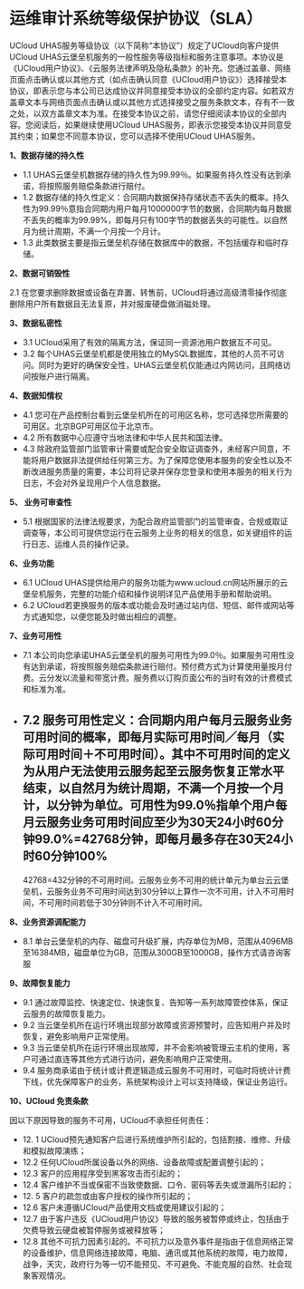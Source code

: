 

# 运维审计系统等级保护协议（SLA）

UCloud UHAS服务等级协议（以下简称“本协议”）规定了UCloud向客户提供UCloud
UHAS云堡垒机服务的一般性服务等级指标和服务注意事项。本协议是《UCloud用户协议》、《云服务法律声明及隐私条款》的补充。您通过盖章、网络页面点击确认或以其他方式（如点击确认同意《UCloud用户协议》）选择接受本协议，即表示您与本公司已达成协议并同意接受本协议的全部约定内容。如若双方盖章文本与网络页面点击确认或以其他方式选择接受之服务条款文本，存有不一致之处，以双方盖章文本为准。在接受本协议之前，请您仔细阅读本协议的全部内容。您阅读后，如果继续使用UCloud
UHAS服务，即表示您接受本协议并同意受其约束；如果您不同意本协议，您可以选择不使用UCloud UHAS服务。

**1、数据存储的持久性**

  - 1.1 UHAS云堡垒机数据存储的持久性为99.99％。如果服务持久性没有达到承诺，将按照服务赔偿条款进行赔付。
  - 1.2
    数据存储的持久性定义：合同期内数据保持存储状态不丢失的概率。持久性为99.99％意指合同期内用户每月1000000字节的数据，合同期内每月数据不丢失的概率为99.99%，即每月只有100字节的数据丢失的可能性。以自然月为统计周期，不满一个月按一个月计。
  - 1.3 此类数据主要是指云堡垒机存储在数据库中的数据，不包括缓存和临时存储。

**2、数据可销毁性**

2.1 在您要求删除数据或设备在弃置、转售前，UCloud将通过高级清零操作彻底删除用户所有数据且无法复原，并对报废硬盘做消磁处理。

**3、数据私密性**

  - 3.1 UCloud采用了有效的隔离方法，保证同一资源池用户数据互不可见。
  - 3.2
    每个UHAS云堡垒机都是使用独立的MySQL数据库，其他的人员不可访问。同时为更好的确保安全性，UHAS云堡垒机仅能通过内网访问，且网络访问按账户进行隔离。

**4、数据知情权**

  - 4.1 您可在产品控制台看到云堡垒机所在的可用区名称，您可选择您所需要的可用区。北京BGP可用区位于北京市。
  - 4.2 所有数据中心应遵守当地法律和中华人民共和国法律。
  - 4.3
    除政府监管部门监管审计需要或配合安全取证调查外，未经客户同意，不能将用户数据非法提供给任何第三方。为了保障您使用本服务的安全性以及不断改进服务质量的需要，本公司将记录并保存您登录和使用本服务的相关行为日志，不会对外呈现用户个人信息数据。

**5、 业务可审查性**

  - 5.1
    根据国家的法律法规要求，为配合政府监管部门的监管审查，合规或取证调查等，本公司可提供您运行在云服务上业务的相关的信息，如关键组件的运行日志、运维人员的操作记录。

**6、业务功能**

  - 6.1 UCloud
    UHAS提供给用户的服务功能为www.ucloud.cn网站所展示的云堡垒机服务，完整的功能介绍和操作说明详见产品使用手册和帮助说明。
  - 6.2 UCloud若更换服务的版本或功能会及时通过站内信、短信、邮件或网站等方式通知您，以便您能及时做出相应的调整。

**7、业务可用性**

  - 7.1
    本公司向您承诺UHAS云堡垒机的服务可用性为99.0％。如果服务可用性没有达到承诺，将按照服务赔偿条款进行赔付。预付费方式为计算使用量按月付费。云分发以流量和带宽计费。服务费以订购页面公布的当时有效的计费模式和标准为准。
  - 7.2
    服务可用性定义：合同期内用户每月云服务业务可用时间的概率，即每月实际可用时间／每月（实际可用时间＋不可用时间）。其中不可用时间的定义为从用户无法使用云服务起至云服务恢复正常水平结束，以自然月为统计周期，不满一个月按一个月计，以分钟为单位。可用性为99.0％指单个用户每月云服务业务可用时间应至少为30天24小时60分钟99.0%=42768分钟，即每月最多存在30天24小时60分钟100%
    -
    42768=432分钟的不可用时间。云服务业务不可用的统计单元为单台云云堡垒机，云服务业务不可用时间达到30分钟以上算作一次不可用，计入不可用时间，不可用时间若低于30分钟则不计入不可用时间。

**8、业务资源调配能力**

  - 8.1
    单台云堡垒机的内存、磁盘可升级扩展，内存单位为MB，范围从4096MB至16384MB，磁盘单位为GB，范围从300GB至1000GB，操作方式请咨询客服

**9、故障恢复能力**

  - 9.1 通过故障监控、快速定位、快速恢复、告知等一系列故障管控体系，保证云服务的故障恢复能力。
  - 9.2 当云堡垒机所在运行环境出现部分故障或资源预警时，应告知用户并及时恢复，避免影响用户正常使用。
  - 9.3 当云堡垒机所在运行环境出现故障，并不会影响被管理云主机的使用，客户可通过直连等其他方式进行访问，避免影响用户正常使用。
  - 9.4
    服务商承诺由于统计或计费逻辑造成云服务不可用时，可临时将统计计费下线，优先保障客户的业务，系统架构设计上可以支持降级，保证业务运行。

**10、UCloud 免责条款**

<span class="underline">因以下原因导致的服务不可用，UCloud不承担任何责任：</span>

  - 12\. 1 UCloud预先通知客户后进行系统维护所引起的，包括割接、维修、升级和模拟故障演练；
  - 12.2 任何UCloud所属设备以外的网络、设备故障或配置调整引起的；
  - 12.3 客户的应用程序受到黑客攻击而引起的；
  - 12.4 客户维护不当或保密不当致使数据、口令、密码等丢失或泄漏所引起的；
  - 12\. 5 客户的疏忽或由客户授权的操作所引起的；
  - 12.6 客户未遵循UCloud产品使用文档或使用建议引起的；
  - 12.7 由于客户违反《UCloud用户协议》导致的服务被暂停或终止，包括由于欠费导致云硬盘被暂停服务或被释放等；
  - 12.8
    其他不可抗力因素引起的。不可抗力以及意外事件是指由于信息网络正常的设备维护，信息网络连接故障，电脑、通讯或其他系统的故障，电力故障，战争，天灾，政府行为等一切不能预见、不可避免、不能克服的自然、社会现象客观情况。

